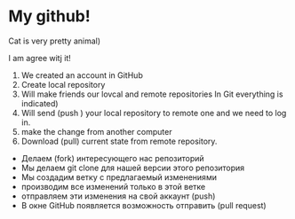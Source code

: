 # My github!

Cat is very pretty animal)

I am agree witj it!

1. We created an account in GitHub
2. Create local repository
3. Will make friends our lovcal and remote repositories In Git everything is indicated) 
4. Will send (push ) your local repository to remote one and we need to log in.
5. make the change from another computer
6. Download (pull) current state from remote repository.

* Делаем (fork) интересующего нас репозиторий
* Мы делаем git clone для нашей версии этого репозитория
* Мы создадим ветку с предлагаемый изменениями 
* производим все изменений только в этой ветке 
* отправляем эти изменения на свой аккаунт (push)
* В окне GitHub появляется возможность отправить (pull request)
 


